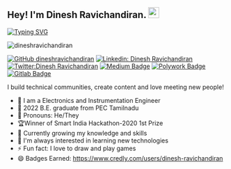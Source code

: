 
## Hey! I'm Dinesh Ravichandiran. <img src="https://media.giphy.com/media/hvRJCLFzcasrR4ia7z/giphy.gif" width="25px">

[![Typing SVG](https://readme-typing-svg.herokuapp.com?color=%2336BCF7&lines=Glad+to+see+you+here)](https://git.io/typing-svg)
<p align="left"> <img src="https://komarev.com/ghpvc/?username=dineshravichandiran&label=Views&color=blue&style=plastic" alt="dineshravichandiran" /> </p>

[![GitHub dineshravichandiran](https://img.shields.io/github/followers/dineshravichandiran?label=follow&style=social)](https://github.com/dineshravichandiran)
[![Linkedin: Dinesh Ravichandiran](https://img.shields.io/badge/-@Dinesh%20Ravichandiran-blue?style=flat-square&logo=Linkedin&logoColor=white&link=https://www.linkedin.com/in/dineshravichandiran)](https://www.linkedin.com/in/dineshravichandiran)
[![Twitter:Dinesh Ravichandiran](https://img.shields.io/twitter/follow/dineshr_?style=social)](https://twitter.com/dineshr_)
[![Medium Badge](https://img.shields.io/badge/-@Dinesh%20Ravichandiran-black?style=flat-square&labelColor=000000&logo=Medium&link=https://medium.com/@dineshravichandiran)](	https://medium.com/@dineshravichandiran)
[![Polywork Badge](https://img.shields.io/badge/-dineshr-orange?style=flat-square&logo=polywork&logoColor=black&link=http://polywork.com/dineshr)](http://polywork.com/dineshr)
[![Gitlab Badge](https://img.shields.io/badge/-Dinesh_Ravichandiran-black?style=flat-square&logo=gitlab&logoColor=black&link=https://gitlab.com/Dinesh_Ravichandiran)](https://gitlab.com/Dinesh_Ravichandiran)


  
I  build technical communities, create content and love meeting new people!

- 🏢 I am a Electronics and Instrumentation Engineer 
- 🏫 2022 B.E. graduate from PEC Tamilnadu
- 👯 Pronouns: He/They
- 🏆Winner of Smart India Hackathon-2020 1st Prize  
- 🔭 Currently growing my knowledge and skills
- 📱  I'm always interested in learning new technologies
- ⚡ Fun fact: I love to draw and play games
- 😄 Badges Earned: https://www.credly.com/users/dinesh-ravichandiran
<br><br>
<br />






<!--
**dineshravichandiran/dineshravichandiran** is a ✨ _special_ ✨ repository because its `README.md` (this file) appears on your GitHub profile.

Here are some ideas to get you started:

- 🔭 I’m currently working on ...
- 🌱 I’m currently learning ...
- 👯 I’m looking to collaborate on ...
- 🤔 I’m looking for help with ...
- 💬 Ask me about ...
- 📫 How to reach me: ...
- 😄 Pronouns: ...
- ⚡ Fun fact: ...
-->
